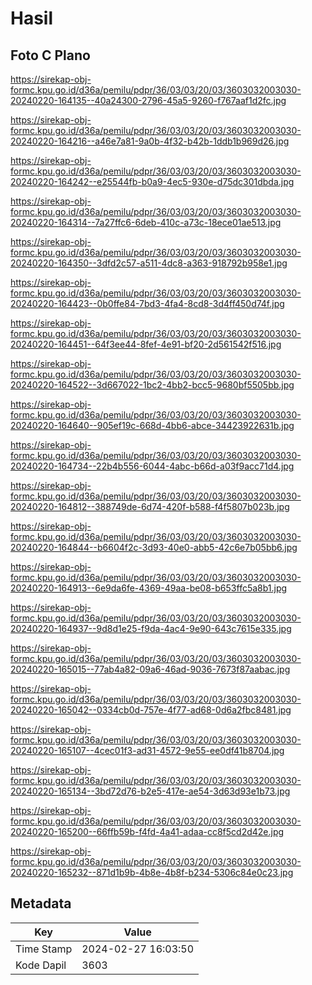 # Hasil

## Foto C Plano

https://sirekap-obj-formc.kpu.go.id/d36a/pemilu/pdpr/36/03/03/20/03/3603032003030-20240220-164135--40a24300-2796-45a5-9260-f767aaf1d2fc.jpg

https://sirekap-obj-formc.kpu.go.id/d36a/pemilu/pdpr/36/03/03/20/03/3603032003030-20240220-164216--a46e7a81-9a0b-4f32-b42b-1ddb1b969d26.jpg

https://sirekap-obj-formc.kpu.go.id/d36a/pemilu/pdpr/36/03/03/20/03/3603032003030-20240220-164242--e25544fb-b0a9-4ec5-930e-d75dc301dbda.jpg

https://sirekap-obj-formc.kpu.go.id/d36a/pemilu/pdpr/36/03/03/20/03/3603032003030-20240220-164314--7a27ffc6-6deb-410c-a73c-18ece01ae513.jpg

https://sirekap-obj-formc.kpu.go.id/d36a/pemilu/pdpr/36/03/03/20/03/3603032003030-20240220-164350--3dfd2c57-a511-4dc8-a363-918792b958e1.jpg

https://sirekap-obj-formc.kpu.go.id/d36a/pemilu/pdpr/36/03/03/20/03/3603032003030-20240220-164423--0b0ffe84-7bd3-4fa4-8cd8-3d4ff450d74f.jpg

https://sirekap-obj-formc.kpu.go.id/d36a/pemilu/pdpr/36/03/03/20/03/3603032003030-20240220-164451--64f3ee44-8fef-4e91-bf20-2d561542f516.jpg

https://sirekap-obj-formc.kpu.go.id/d36a/pemilu/pdpr/36/03/03/20/03/3603032003030-20240220-164522--3d667022-1bc2-4bb2-bcc5-9680bf5505bb.jpg

https://sirekap-obj-formc.kpu.go.id/d36a/pemilu/pdpr/36/03/03/20/03/3603032003030-20240220-164640--905ef19c-668d-4bb6-abce-34423922631b.jpg

https://sirekap-obj-formc.kpu.go.id/d36a/pemilu/pdpr/36/03/03/20/03/3603032003030-20240220-164734--22b4b556-6044-4abc-b66d-a03f9acc71d4.jpg

https://sirekap-obj-formc.kpu.go.id/d36a/pemilu/pdpr/36/03/03/20/03/3603032003030-20240220-164812--388749de-6d74-420f-b588-f4f5807b023b.jpg

https://sirekap-obj-formc.kpu.go.id/d36a/pemilu/pdpr/36/03/03/20/03/3603032003030-20240220-164844--b6604f2c-3d93-40e0-abb5-42c6e7b05bb6.jpg

https://sirekap-obj-formc.kpu.go.id/d36a/pemilu/pdpr/36/03/03/20/03/3603032003030-20240220-164913--6e9da6fe-4369-49aa-be08-b653ffc5a8b1.jpg

https://sirekap-obj-formc.kpu.go.id/d36a/pemilu/pdpr/36/03/03/20/03/3603032003030-20240220-164937--9d8d1e25-f9da-4ac4-9e90-643c7615e335.jpg

https://sirekap-obj-formc.kpu.go.id/d36a/pemilu/pdpr/36/03/03/20/03/3603032003030-20240220-165015--77ab4a82-09a6-46ad-9036-7673f87aabac.jpg

https://sirekap-obj-formc.kpu.go.id/d36a/pemilu/pdpr/36/03/03/20/03/3603032003030-20240220-165042--0334cb0d-757e-4f77-ad68-0d6a2fbc8481.jpg

https://sirekap-obj-formc.kpu.go.id/d36a/pemilu/pdpr/36/03/03/20/03/3603032003030-20240220-165107--4cec01f3-ad31-4572-9e55-ee0df41b8704.jpg

https://sirekap-obj-formc.kpu.go.id/d36a/pemilu/pdpr/36/03/03/20/03/3603032003030-20240220-165134--3bd72d76-b2e5-417e-ae54-3d63d93e1b73.jpg

https://sirekap-obj-formc.kpu.go.id/d36a/pemilu/pdpr/36/03/03/20/03/3603032003030-20240220-165200--66ffb59b-f4fd-4a41-adaa-cc8f5cd2d42e.jpg

https://sirekap-obj-formc.kpu.go.id/d36a/pemilu/pdpr/36/03/03/20/03/3603032003030-20240220-165232--871d1b9b-4b8e-4b8f-b234-5306c84e0c23.jpg


## Metadata

| Key        | Value               |
| ---------- | ------------------- |
| Time Stamp | 2024-02-27 16:03:50 |
| Kode Dapil | 3603                |



